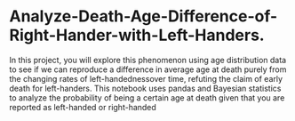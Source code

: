 # Analyze-Death-Age-Difference-of-Right-Hander-with-Left-Handers.
In this project, you will explore this phenomenon using age distribution data to see if we can reproduce a difference in average age at death purely from the changing rates of left-handednessover time, refuting the claim of early death for left-handers. This notebook uses pandas and Bayesian statistics to analyze the probability of being a certain age at death given that you are reported as left-handed or right-handed
